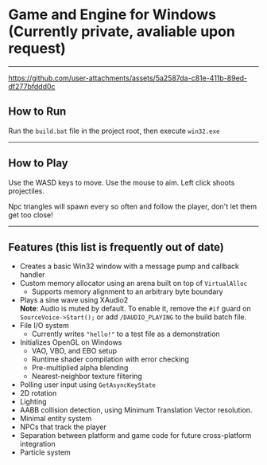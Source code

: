 # Game and Engine for Windows <br> (Currently private, avaliable upon request)

---
https://github.com/user-attachments/assets/5a2587da-c81e-411b-89ed-df277bfddd0c


## How to Run

Run the `build.bat` file in the project root, then execute `win32.exe`

---

## How to Play
Use the WASD keys to move. Use the mouse to aim. Left click shoots projectiles.

Npc triangles will spawn every so often and follow the player, don't let them get too close!

---

## Features (this list is frequently out of date)

- Creates a basic Win32 window with a message pump and callback handler
- Custom memory allocator using an arena built on top of `VirtualAlloc`
  - Supports memory alignment to an arbitrary byte boundary
- Plays a sine wave using XAudio2  
  **Note**: Audio is muted by default. To enable it, remove the `#if` guard on `SourceVoice->Start();` or add `/DAUDIO_PLAYING` to the build batch file.
- File I/O system  
  - Currently writes `"hello!"` to a test file as a demonstration
- Initializes OpenGL on Windows
  - VAO, VBO, and EBO setup  
  - Runtime shader compilation with error checking  
  - Pre-multiplied alpha blending  
  - Nearest-neighbor texture filtering
- Polling user input using `GetAsyncKeyState`
- 2D rotation
- Lighting
- AABB collision detection, using Minimum Translation Vector resolution.
- Minimal entity system
- NPCs that track the player
- Separation between platform and game code for future cross-platform integration
- Particle system

